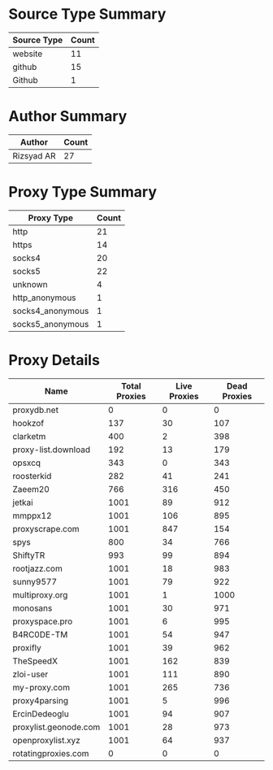 # Source Type Summary

| Source Type | Count |
|-------------|-------|
| website | 11 |
| github | 15 |
| Github | 1 |


# Author Summary

| Author | Count |
|--------|-------|
| Rizsyad AR | 27 |


# Proxy Type Summary

| Proxy Type | Count |
|------------|-------|
| http | 21 |
| https | 14 |
| socks4 | 20 |
| socks5 | 22 |
| unknown | 4 |
| http_anonymous | 1 |
| socks4_anonymous | 1 |
| socks5_anonymous | 1 |


# Proxy Details

| Name | Total Proxies | Live Proxies | Dead Proxies |
|------|---------------|--------------|---------------|
| proxydb.net | 0 | 0 | 0 |
| hookzof | 137 | 30 | 107 |
| clarketm | 400 | 2 | 398 |
| proxy-list.download | 192 | 13 | 179 |
| opsxcq | 343 | 0 | 343 |
| roosterkid | 282 | 41 | 241 |
| Zaeem20 | 766 | 316 | 450 |
| jetkai | 1001 | 89 | 912 |
| mmppx12 | 1001 | 106 | 895 |
| proxyscrape.com | 1001 | 847 | 154 |
| spys | 800 | 34 | 766 |
| ShiftyTR | 993 | 99 | 894 |
| rootjazz.com | 1001 | 18 | 983 |
| sunny9577 | 1001 | 79 | 922 |
| multiproxy.org | 1001 | 1 | 1000 |
| monosans | 1001 | 30 | 971 |
| proxyspace.pro | 1001 | 6 | 995 |
| B4RC0DE-TM | 1001 | 54 | 947 |
| proxifly | 1001 | 39 | 962 |
| TheSpeedX | 1001 | 162 | 839 |
| zloi-user | 1001 | 111 | 890 |
| my-proxy.com | 1001 | 265 | 736 |
| proxy4parsing | 1001 | 5 | 996 |
| ErcinDedeoglu | 1001 | 94 | 907 |
| proxylist.geonode.com | 1001 | 28 | 973 |
| openproxylist.xyz | 1001 | 64 | 937 |
| rotatingproxies.com | 0 | 0 | 0 |
